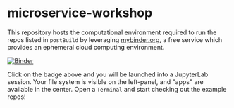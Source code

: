 # microservice-workshop

This repository hosts the computational environment required to run the repos listed in `postBuild` by leveraging [mybinder.org](https://mybinder.org), a free service which provides an ephemeral cloud computing environment.

[![Binder](https://mybinder.org/badge_logo.svg)](https://mybinder.org/v2/gh/ml-starter-packs/microservice-workshop/main?urlpath=lab)

Click on the badge above and you will be launched into a JupyterLab session.
Your file system is visible on the left-panel, and "apps" are available in the center.
Open a `Terminal` and start checking out the example repos!

